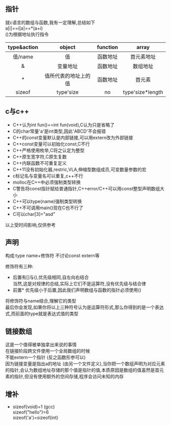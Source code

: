 


## 指针  
   
就c语言的数组与函数,我有一定理解,总结如下  
a[i]==i[a]==*(a+i)  
()为根据地址执行指令

|type&action|object|function|array|
|:----:|:----:|:----:|:----:|
|值/name|值|函数地址|首元素地址|
|&|变量地址|函数地址|数组地址|
|*|值所代表的地址上的值|函数地址|首元素|
|sizeof|type'size|no|type'size*length|

## c与c++
- C++认为int fun()==int fun(void),C认为只是省略了
- C的char常量'a'是int类型,因此'ABCD'不会报错
- C++的const变量默认是内部链接,可以用extern改为外部链接
- C++const变量可以初始化const,C不行
- C++严格使用枚举,C将之认定为整型
- C++原生宽字符,C原生复数
- C++内联函数不可重复定义
- C++11没有初始化器,restric,VLA,伸缩型数组成员,可变数量参数的宏
- c标记名与变量名可以重复,c++不行
- molloc在C++中必须强制类型转换
- C警告将const指针赋给普通指针,C++error/C++可以用const整型声明数组大小
- C++可以type(name)强制类型转换
- C++不可调用main()现在C也不行了
- C可以char[3]="asd"

以上受时间影响,仅供参考

## 声明

构成:type name+修饰符
不讨论const extern等

修饰符有三种:
- 后置有[]与(),优先级相同,自左向右结合  
当然,这是对规律的总结,实际上它们不是运算符,没有优先级与结合律
- 前置* 优先级小于后置,因此我们声明数组与函数的指针必须使用()

将修饰符与name结合,理解它的类型  
最后你会发现,如果你将以上三种符号认为是运算符形式,那么你得到的是一个表达式,而前面的type就是表达式值的类型

## 链接数组

 这是一个值得被单独拿出来说的事情  
 在链接阶段跨文件使用一个全局数组的时候  
 不能extern一个指针 (反之函数形参可以)  
 因为链接变量是指出a的地址 (由另一个文件定义),当你把一个数组声明为对应元素的指针,会认为数组地址存储的那个值是指针的值,本质原因是数组的值虽然是首元素的指针,但没有使用额外的空间存储,程序会访问未知的内存


 ## 增补


- sizeof(void)=1 (gcc)    
sizeof("hello")=6  
sizeof('a')=sizeof(int)  
